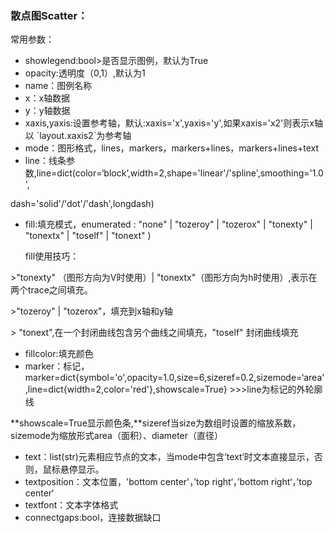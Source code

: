 ### 散点图Scatter：

常用参数：

* showlegend:bool&gt;是否显示图例，默认为True
* opacity:透明度（0,1）,默认为1
* name：图例名称
* x：x轴数据
* y：y轴数据
* xaxis,yaxis:设置参考轴，默认:xaxis='x',yaxis='y',如果xaxis='x2'则表示x轴以 \`layout.xaxis2\`为参考轴
* mode：图形格式，lines，markers，markers+lines，markers+lines+text
* line：线条参数,line=dict\(color=‘block’,width=2,shape='linear'/'spline',smoothing='1.0',

dash='solid'/'dot'/'dash',longdash\)

* fill:填充模式，enumerated : "none" \| "tozeroy" \| "tozerox" \| "tonexty" \| "tonextx" \| "toself" \| "tonext" \)

  fill使用技巧：

&gt;"tonexty" （图形方向为V时使用）\| "tonextx"（图形方向为h时使用）,表示在两个trace之间填充。

&gt;"tozeroy" \| "tozerox"，填充到x轴和y轴

&gt; "tonext",在一个封闭曲线包含另个曲线之间填充，"toself" 封闭曲线填充

* fillcolor:填充颜色
* marker：标记，marker=dict{symbol='o',opacity=1.0,size=6,sizeref=0.2,sizemode=‘area',line=dict{width=2,color='red'},showscale=True} &gt;&gt;&gt;line为标记的外轮廓线

**showscale=True显示颜色条,**sizeref当size为数组时设置的缩放系数，sizemode为缩放形式area（面积）、diameter（直径）

* text：list\(str\)元素相应节点的文本，当mode中包含’text‘时文本直接显示，否则，鼠标悬停显示。
* textposition：文本位置，'bottom center'，’top right‘，’bottom right‘，’top center‘
* textfont：文本字体格式
* connectgaps:bool，连接数据缺口



